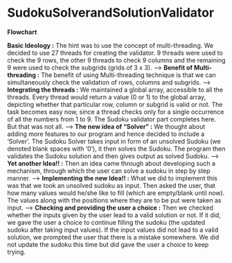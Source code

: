 # SudokuSolverandSolutionValidator

**Flowchart**

   **Basic Ideology :**
The hint was to use the concept of multi-threading. We decided to use 27 threads for creating the validator. 9 threads were used to check the 9 rows, the other 9 threads to check 9 columns and the remaining 9 were used to check the subgrids (grids of 3 x 3).
                                                -->
**Benefit of Multi-threading :**
The benefit of using Multi-threading technique is that we can simultaneously check the validation of rows, columns and subgrids.
                                                -->
**Integrating the threads :**
We maintained a global array, accessible to all the threads. Every thread would return a value (0 or 1) to the global array, depicting whether that particular row, column or subgrid is valid or not. The task becomes easy now, since a thread checks only for a single occurrence of all the numbers from 1 to 9.
The Sudoku validator part completes here. But that was not all.
                                                -->
**The new idea of “Solver” :**
We thought about adding more features to our program and hence decided to include a ‘Solver'. The Sudoku Solver takes input in form of an unsolved Sudoku 
(we denoted blank spaces with ‘0’), it then solves the Sudoku. The program then validates the Sudoku solution and then gives output as solved Sudoku.
                                                -->
**Yet another Idea!! :**
Then an idea came through about developing such a mechanism, through which the user can solve a sudoku in step by step manner.
                                                -->
**Implementing the new Idea!! :**
What we did to implement this was that we took an unsolved sudoku as input. Then asked the user, that how many values would he/she like to fill 
(which are empty/blank until now). The values along with the positions where they are to be put were taken as input.
                                                -->
**Checking and providing the user a choice :**
Then we checked whether the inputs given by the user lead to a valid solution or not. If it did, we gave the user a choice to continue filling the sudoku 
(the updated sudoku after taking input values). If the input values did not lead to a valid solution, we prompted the user that there is a mistake somewhere. We did not update the sudoku this time but did gave the user a choice to keep trying.
